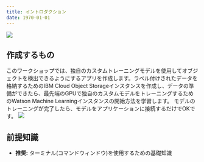 ```yaml
---
title: イントロダクション
date: 1970-01-01
---
```


![](assets/main.png)

## 作成するもの
このワークショップでは、独自のカスタムトレーニングモデルを使用してオブジェクトを検出できるようにするアプリを作成します。ラベル付けされたデータを格納するためのIBM Cloud Object Storageインスタンスを作成し、データの準備ができたら、最先端のGPUで独自のカスタムモデルをトレーニングするためのWatson Machine Learningインスタンスの開始方法を学習します。 モデルのトレーニングが完了したら、モデルをアプリケーションに接続するだけでOKです。
![](assets/main_image.png)

## 前提知識
* **推奨:** ターミナル(コマンドウィンドウ)を使用するための基礎知識
